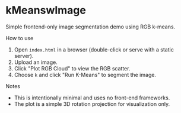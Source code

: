 # kMeanswImage

Simple frontend-only image segmentation demo using RGB k-means.

How to use

1. Open `index.html` in a browser (double-click or serve with a static server).
2. Upload an image.
3. Click "Plot RGB Cloud" to view the RGB scatter.
4. Choose `k` and click "Run K-Means" to segment the image.

Notes

- This is intentionally minimal and uses no front-end frameworks.
- The plot is a simple 3D rotation projection for visualization only.
